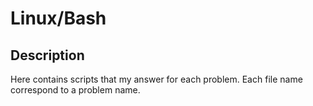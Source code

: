 # Linux/Bash 

## Description
Here contains scripts that my answer for each problem.
Each file name correspond to a problem name.

